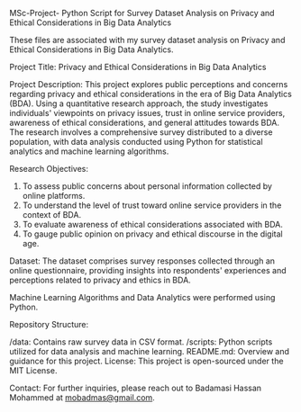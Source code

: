 MSc-Project- Python Script for Survey Dataset Analysis on Privacy and Ethical Considerations in Big Data Analytics

These files are associated with my survey dataset analysis on Privacy and Ethical Considerations in Big Data Analytics.

Project Title: Privacy and Ethical Considerations in Big Data Analytics

Project Description: This project explores public perceptions and concerns regarding privacy and ethical considerations in the era of Big Data Analytics (BDA). Using a quantitative research approach, the study investigates individuals' viewpoints on privacy issues, trust in online service providers, awareness of ethical considerations, and general attitudes towards BDA. The research involves a comprehensive survey distributed to a diverse population, with data analysis conducted using Python for statistical analytics and machine learning algorithms.

Research Objectives:

1. To assess public concerns about personal information collected by online platforms.
2. To understand the level of trust toward online service providers in the context of BDA.
3. To evaluate awareness of ethical considerations associated with BDA.
4. To gauge public opinion on privacy and ethical discourse in the digital age.
   
Dataset: The dataset comprises survey responses collected through an online questionnaire, providing insights into respondents' experiences and perceptions related to privacy and ethics in BDA.

Machine Learning Algorithms and Data Analytics were performed using Python.

Repository Structure:

/data: Contains raw survey data in CSV format.
/scripts: Python scripts utilized for data analysis and machine learning.
README.md: Overview and guidance for this project.
License: This project is open-sourced under the MIT License.

Contact: For further inquiries, please reach out to Badamasi Hassan Mohammed at mobadmas@gmail.com.






